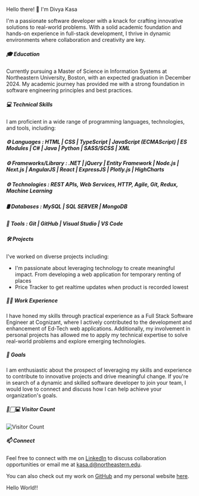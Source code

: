 Hello there! 👋 I'm Divya Kasa

I'm a passionate software developer with a knack for crafting innovative solutions to real-world problems. With a solid academic foundation and hands-on experience in full-stack development, I thrive in dynamic environments where collaboration and creativity are key.
#####  🎓 Education
Currently pursuing a Master of Science in Information Systems at Northeastern University, Boston, with an expected graduation in December 2024. My academic journey has provided me with a strong foundation in software engineering principles and best practices.
#####  💻 Technical Skills
I am proficient in a wide range of programming languages, technologies, and tools, including:
#####  ⚙️ Languages :  HTML | CSS | TypeScript | JavaScript (ECMAScript) | ES Modules | C# | Java | Python | SASS/SCSS | XML
#####  ⚙️ Frameworks/Library : .NET | jQuery | Entity Framework | Node.js | Next.js | AngularJS | React | ExpressJS | Plotly.js | HighCharts
#####  ⚙️ Technologies : REST APIs, Web Services, HTTP, Agile, Git, Redux, Machine Learning
#####  🛢️ Databases : MySQL | SQL SERVER | MongoDB
#####  🔧 Tools : Git | GitHub | Visual Studio | VS Code
#####  🛠️ Projects
I've worked on diverse projects including:
- I'm passionate about leveraging technology to create meaningful impact. From developing a web application for temporary renting of places
- Price Tracker to get realtime updates when product is recorded lowest
#####  👨‍💼 Work Experience

I have honed my skills through practical experience as a Full Stack Software Engineer at Cognizant, where I actively contributed to the development and enhancement of Ed-Tech web applications. Additionally, my involvement in personal projects has allowed me to apply my technical expertise to solve real-world problems and explore emerging technologies.

#####  🚀 Goals

I am enthusiastic about the prospect of leveraging my skills and experience to contribute to innovative projects and drive meaningful change. If you're in search of a dynamic and skilled software developer to join your team, I would love to connect and discuss how I can help achieve your organization's goals.

#####  👀🏻‍💻 Visitor Count

![Visitor Count](https://profile-counter.glitch.me/divyakasa-09/count.svg)


#####  📫 Connect

Feel free to connect with me on [LinkedIn](https://www.linkedin.com/in/divya-kasa/) to discuss collaboration opportunities or email me at [kasa.d@northeastern.edu](mailto:kasa.d@northeastern.edu).

You can also check out my work on [GitHub](https://github.com/divyakasa-09) and my personal website [here](https://divyakasa.com).

<p align="left">Hello World!!</p>
